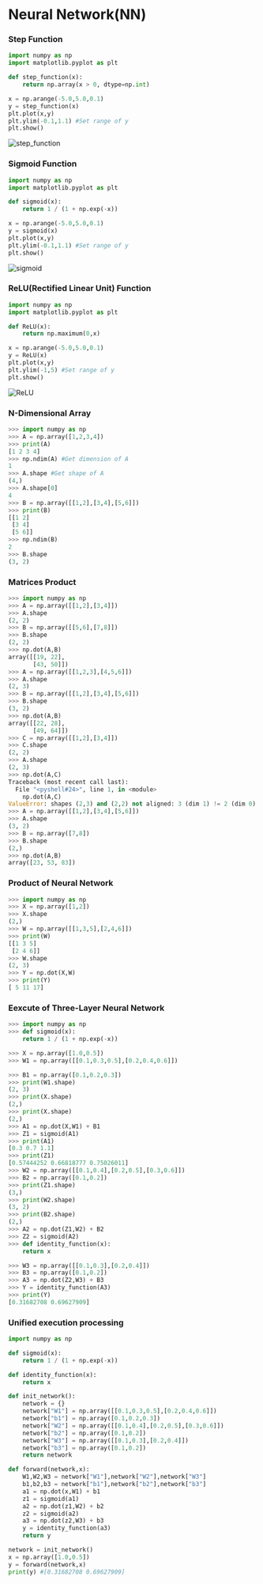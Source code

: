 # Neural Network(NN)
### Step Function
```python
import numpy as np
import matplotlib.pyplot as plt

def step_function(x):
    return np.array(x > 0, dtype=np.int)

x = np.arange(-5.0,5.0,0.1)
y = step_function(x)
plt.plot(x,y)
plt.ylim(-0.1,1.1) #Set range of y
plt.show()
```
![step_function](https://github.com/Offliners/Machine-Learning/blob/master/ML/Neural%20Network/Image/step_function.png)

### Sigmoid Function
```python
import numpy as np
import matplotlib.pyplot as plt

def sigmoid(x):
    return 1 / (1 + np.exp(-x))

x = np.arange(-5.0,5.0,0.1)
y = sigmoid(x)
plt.plot(x,y)
plt.ylim(-0.1,1.1) #Set range of y
plt.show()
```
![sigmoid](https://github.com/Offliners/Machine-Learning/blob/master/ML/Neural%20Network/Image/sigmoid.png)

### ReLU(Rectified Linear Unit) Function
```python
import numpy as np
import matplotlib.pyplot as plt

def ReLU(x):
    return np.maximum(0,x)

x = np.arange(-5.0,5.0,0.1)
y = ReLU(x)
plt.plot(x,y)
plt.ylim(-1,5) #Set range of y
plt.show()
```
![ReLU](https://github.com/Offliners/Machine-Learning/blob/master/ML/Neural%20Network/Image/ReLU.png)

### N-Dimensional Array
```python
>>> import numpy as np
>>> A = np.array([1,2,3,4])
>>> print(A)
[1 2 3 4]
>>> np.ndim(A) #Get dimension of A
1
>>> A.shape #Get shape of A
(4,)
>>> A.shape[0]
4
>>> B = np.array([[1,2],[3,4],[5,6]])
>>> print(B)
[[1 2]
 [3 4]
 [5 6]]
>>> np.ndim(B)
2
>>> B.shape
(3, 2)
```

### Matrices Product
```python
>>> import numpy as np
>>> A = np.array([[1,2],[3,4]])
>>> A.shape
(2, 2)
>>> B = np.array([[5,6],[7,8]])
>>> B.shape
(2, 2)
>>> np.dot(A,B)
array([[19, 22],
       [43, 50]])
>>> A = np.array([[1,2,3],[4,5,6]])
>>> A.shape
(2, 3)
>>> B = np.array([[1,2],[3,4],[5,6]])
>>> B.shape
(3, 2)
>>> np.dot(A,B)
array([[22, 28],
       [49, 64]])
>>> C = np.array([[1,2],[3,4]])
>>> C.shape
(2, 2)
>>> A.shape
(2, 3)
>>> np.dot(A,C)
Traceback (most recent call last):
  File "<pyshell#24>", line 1, in <module>
    np.dot(A,C)
ValueError: shapes (2,3) and (2,2) not aligned: 3 (dim 1) != 2 (dim 0)
>>> A = np.array([[1,2],[3,4],[5,6]])
>>> A.shape
(3, 2)
>>> B = np.array([7,8])
>>> B.shape
(2,)
>>> np.dot(A,B)
array([23, 53, 83])
```

### Product of Neural Network
```python
>>> import numpy as np
>>> X = np.array([1,2])
>>> X.shape
(2,)
>>> W = np.array([[1,3,5],[2,4,6]])
>>> print(W)
[[1 3 5]
 [2 4 6]]
>>> W.shape
(2, 3)
>>> Y = np.dot(X,W)
>>> print(Y)
[ 5 11 17]
```

### Eexcute of Three-Layer Neural Network
```python
>>> import numpy as np
>>> def sigmoid(x):
	return 1 / (1 + np.exp(-x))

>>> X = np.array([1.0,0.5])
>>> W1 = np.array([[0.1,0.3,0.5],[0.2,0.4,0.6]])

>>> B1 = np.array([0.1,0.2,0.3])
>>> print(W1.shape)
(2, 3)
>>> print(X.shape)
(2,)
>>> print(X.shape)
(2,)
>>> A1 = np.dot(X,W1) + B1
>>> Z1 = sigmoid(A1)
>>> print(A1)
[0.3 0.7 1.1]
>>> print(Z1)
[0.57444252 0.66818777 0.75026011]
>>> W2 = np.array([[0.1,0.4],[0.2,0.5],[0.3,0.6]])
>>> B2 = np.array([0.1,0.2])
>>> print(Z1.shape)
(3,)
>>> print(W2.shape)
(3, 2)
>>> print(B2.shape)
(2,)
>>> A2 = np.dot(Z1,W2) + B2
>>> Z2 = sigmoid(A2)
>>> def identity_function(x):
	return x

>>> W3 = np.array([[0.1,0.3],[0.2,0.4]])
>>> B3 = np.array([0.1,0.2])
>>> A3 = np.dot(Z2,W3) + B3
>>> Y = identity_function(A3)
>>> print(Y)
[0.31682708 0.69627909]
```

### Unified execution processing
```python
import numpy as np

def sigmoid(x):
    return 1 / (1 + np.exp(-x))

def identity_function(x):
	return x

def init_network():
    network = {}
    network["W1"] = np.array([[0.1,0.3,0.5],[0.2,0.4,0.6]])
    network["b1"] = np.array([0.1,0.2,0.3])
    network["W2"] = np.array([[0.1,0.4],[0.2,0.5],[0.3,0.6]])
    network["b2"] = np.array([0.1,0.2])
    network["W3"] = np.array([[0.1,0.3],[0.2,0.4]])
    network["b3"] = np.array([0.1,0.2])
    return network

def forward(network,x):
    W1,W2,W3 = network["W1"],network["W2"],network["W3"]
    b1,b2,b3 = network["b1"],network["b2"],network["b3"]
    a1 = np.dot(x,W1) + b1
    z1 = sigmoid(a1)
    a2 = np.dot(z1,W2) + b2
    z2 = sigmoid(a2)
    a3 = np.dot(z2,W3) + b3
    y = identity_function(a3)
    return y

network = init_network()
x = np.array([1.0,0.5])
y = forward(network,x)
print(y) #[0.31682708 0.69627909]
```
